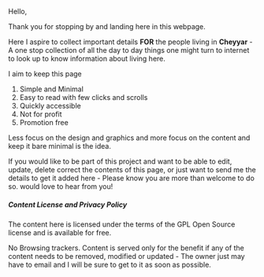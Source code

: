 Hello,

Thank you for stopping by and landing here in this webpage.

Here I aspire to collect important details **FOR** the people living in **Cheyyar** - A one stop collection of all the day to day things one might turn to internet to look up to know information about living here.

I aim to keep this page
1. Simple and Minimal
2. Easy to read with few clicks and scrolls 
3. Quickly accessible 
4. Not for profit 
5. Promotion free 

Less focus on the design and graphics and more focus on the content and keep it bare minimal is the idea.

If you would like to be part of this project and want to be able to edit, update, delete  correct the contents of this page, or just want to send me the details to get it added here - Please know you are more than welcome to do so. would love to hear from you!

##### **Content License and Privacy Policy**

The content here is licensed under the terms of the GPL Open Source license and is available for free.

No Browsing trackers. Content is served only for the benefit if any of the content needs to be removed, modified or updated - The owner just may have to email and I will be sure to get to it as soon as possible. 
